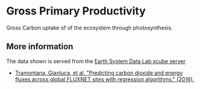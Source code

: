 # Gross Primary Productivity

Gross Carbon uptake of of the ecosystem through photosynthesis.

## More information

The data shown is served from the [Earth System Data Lab xcube server](https://viewer.earthsystemdatalab.net/)

- [Tramontana, Gianluca, et al. "Predicting carbon dioxide and energy fluxes across global FLUXNET sites with regression algorithms." (2016).](https://doi.org/10.5194/bg-13-4291-2016)
